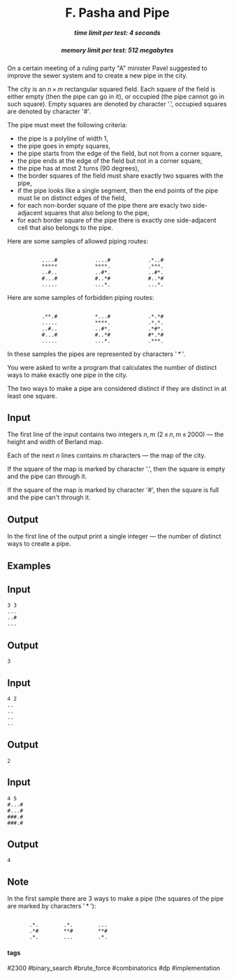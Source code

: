 <h1 style='text-align: center;'> F. Pasha and Pipe</h1>

<h5 style='text-align: center;'>time limit per test: 4 seconds</h5>
<h5 style='text-align: center;'>memory limit per test: 512 megabytes</h5>

On a certain meeting of a ruling party "A" minister Pavel suggested to improve the sewer system and to create a new pipe in the city.

The city is an *n* × *m* rectangular squared field. Each square of the field is either empty (then the pipe can go in it), or occupied (the pipe cannot go in such square). Empty squares are denoted by character '.', occupied squares are denoted by character '#'.

The pipe must meet the following criteria:

* the pipe is a polyline of width 1,
* the pipe goes in empty squares,
* the pipe starts from the edge of the field, but not from a corner square,
* the pipe ends at the edge of the field but not in a corner square,
* the pipe has at most 2 turns (90 degrees),
* the border squares of the field must share exactly two squares with the pipe,
* if the pipe looks like a single segment, then the end points of the pipe must lie on distinct edges of the field,
* for each non-border square of the pipe there are exacly two side-adjacent squares that also belong to the pipe,
* for each border square of the pipe there is exactly one side-adjacent cell that also belongs to the pipe.

Here are some samples of allowed piping routes: 


```
  
           ....#            ....#            .*..#  
           *****            ****.            .***.  
           ..#..            ..#*.            ..#*.  
           #...#            #..*#            #..*#  
           .....            ...*.            ...*.  

```
Here are some samples of forbidden piping routes: 


```
  
           .**.#            *...#            .*.*#  
           .....            ****.            .*.*.  
           ..#..            ..#*.            .*#*.  
           #...#            #..*#            #*.*#  
           .....            ...*.            .***.  

```
In these samples the pipes are represented by characters ' * '.

You were asked to write a program that calculates the number of distinct ways to make exactly one pipe in the city. 

The two ways to make a pipe are considered distinct if they are distinct in at least one square.

## Input

The first line of the input contains two integers *n*, *m* (2 ≤ *n*, *m* ≤ 2000) — the height and width of Berland map.

Each of the next *n* lines contains *m* characters — the map of the city. 

If the square of the map is marked by character '.', then the square is empty and the pipe can through it. 

If the square of the map is marked by character '#', then the square is full and the pipe can't through it.

## Output

In the first line of the output print a single integer — the number of distinct ways to create a pipe.

## Examples

## Input


```
3 3  
...  
..#  
...  

```
## Output


```
3
```
## Input


```
4 2  
..  
..  
..  
..  

```
## Output


```
2  

```
## Input


```
4 5  
#...#  
#...#  
###.#  
###.#  

```
## Output


```
4
```
## Note

In the first sample there are 3 ways to make a pipe (the squares of the pipe are marked by characters ' * '): 


```
  
       .*.        .*.        ...  
       .*#        **#        **#  
       .*.        ...        .*.  

```


#### tags 

#2300 #binary_search #brute_force #combinatorics #dp #implementation 